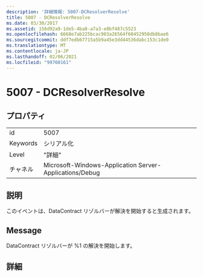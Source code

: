 ```yaml
---
description: '詳細情報: 5007-DCResolverResolve'
title: 5007 - DCResolverResolve
ms.date: 03/30/2017
ms.assetid: 156d92a9-1de5-4ba8-a7a3-e8bf487c5523
ms.openlocfilehash: 6668e7ab225bcac903a26564f60452950db8bae6
ms.sourcegitcommit: ddf7edb67715a5b9a45e3dd44536dabc153c1de0
ms.translationtype: MT
ms.contentlocale: ja-JP
ms.lasthandoff: 02/06/2021
ms.locfileid: "99760161"
---
```

# <a name="5007---dcresolverresolve"></a>5007 - DCResolverResolve

## <a name="properties"></a>プロパティ  
  
|||  
|-|-|  
|id|5007|  
|Keywords|シリアル化|  
|Level|"詳細"|  
|チャネル|Microsoft-Windows-Application Server-Applications/Debug|  
  
## <a name="description"></a>説明  

 このイベントは、DataContract リゾルバーが解決を開始すると生成されます。  
  
## <a name="message"></a>Message  

 DataContract リゾルバーが %1 の解決を開始します。  
  
## <a name="details"></a>詳細
